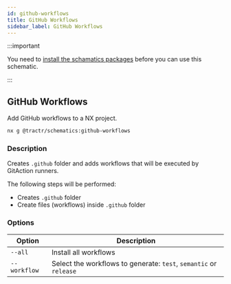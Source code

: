 ```yaml
---
id: github-workflows
title: GitHub Workflows
sidebar_label: GitHub Workflows
---
```


:::important

You need to [install the schamatics packages](./how-to) before you can use this schematic.

:::

## GitHub Workflows

Add GitHub workflows to a NX project.

```bash
nx g @tractr/schematics:github-workflows
```

### Description

Creates `.github` folder and adds workflows that will be executed by GitAction runners.

The following steps will be performed:

- Creates `.github` folder
- Create files (workflows) inside `.github` folder

### Options

| Option                         | Description                                                                                                           |
| ------------------------------ | --------------------------------------------------------------------------------------------------------------------- |
| `--all`                        | Install all workflows                                                                                                 |
| `--workflow`                   | Select the workflows to generate: `test`, `semantic` or `release`                                                     |
